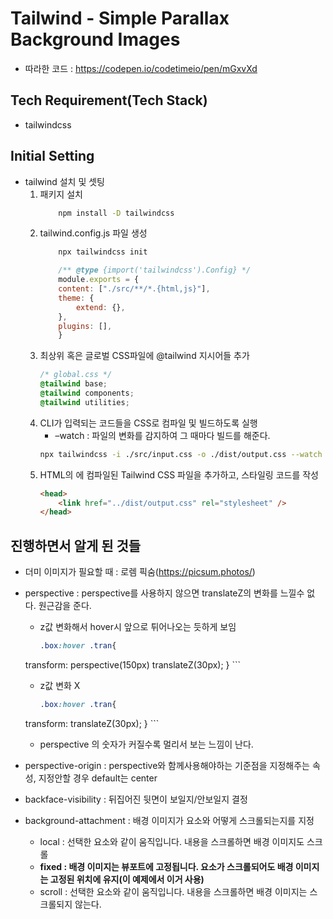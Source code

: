 # Tailwind - Simple Parallax Background Images
- 따라한 코드 : https://codepen.io/codetimeio/pen/mGxvXd

## Tech Requirement(Tech Stack)
* tailwindcss

## Initial Setting
* tailwind 설치 및 셋팅 
    1. 패키지 설치
        ```sh
            npm install -D tailwindcss
        ```
    2.  tailwind.config.js 파일 생성
        ```sh
            npx tailwindcss init
        ```
        ```js
            /** @type {import('tailwindcss').Config} */
            module.exports = {
            content: ["./src/**/*.{html,js}"],
            theme: {
                extend: {},
            },
            plugins: [],
            }
        ```
    3. 최상위 혹은 글로벌 CSS파일에 @tailwind 지시어들 추가
        ```css
        /* global.css */
        @tailwind base;
        @tailwind components;
        @tailwind utilities;
        ```
    4. CLI가 입력되는 코드들을 CSS로 컴파일 및 빌드하도록 실행
        * –watch :  파일의 변화를 감지하여 그 때마다 빌드를 해준다.
        ```sh
        npx tailwindcss -i ./src/input.css -o ./dist/output.css --watch
        ```
    5. HTML의 <head>에 컴파일된 Tailwind CSS 파일을 추가하고, 스타일링 코드를 작성
        ```html
        <head>
            <link href="../dist/output.css" rel="stylesheet" />
        </head>
        ```
## 진행하면서 알게 된 것들
* 더미 이미지가 필요할 때 : 로렘 픽숨(https://picsum.photos/)
* perspective : perspective를 사용하지 않으면 translateZ의 변화를 느낄수 없다. 원근감을 준다.

    * z값 변화해서 hover시 앞으로 튀어나오는 듯하게 보임
        ```css
        .box:hover .tran{
    transform: perspective(150px) translateZ(30px);
    }
        ```

    * z값 변화 X
        ```css
        .box:hover .tran{
    transform: translateZ(30px);
    }
        ```
    * perspective 의 숫자가 커질수록 멀리서 보는 느낌이 난다.
* perspective-origin : perspective와 함께사용해야하는 기준점을 지정해주는 속성, 지정안할 경우 default는 center
* backface-visibility : 뒤집어진 뒷면이 보일지/안보일지 결정
* background-attachment : 배경 이미지가 요소와 어떻게 스크롤되는지를 지정
    * local  : 선택한 요소와 같이 움직입니다. 내용을 스크롤하면 배경 이미지도 스크롤
    * **fixed : 배경 이미지는 뷰포트에 고정됩니다. 요소가 스크롤되어도 배경 이미지는 고정된 위치에 유지(이 예제에서 이거 사용)**
    * scroll : 선택한 요소와 같이 움직입니다. 내용을 스크롤하면 배경 이미지는 스크롤되지 않는다.